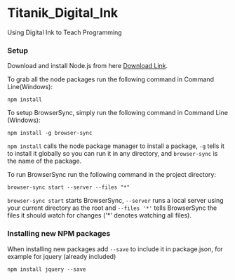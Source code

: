 # Titanik_Digital_Ink
Using Digital Ink to Teach Programming 

### Setup
Download and install Node.js from here [Download Link](https://nodejs.org/en/download/).

To grab all the node packages run the following command in Command Line(Windows):
```
npm install
```

To setup BrowserSync, simply run the following command in Command Line (Windows):
```
npm install -g browser-sync
```
`npm install` calls the node package manager to install a package, `-g` tells it to install it globally so you can 
run it in any directory, and `browser-sync` is the name of the package. 

To run BrowserSync run the following command in the project directory:
```
browser-sync start --server --files "*"
```

`browser-sync start` starts BrowserSync, `--server` runs a local server using your current directory as the root and `--files '*'` tells BrowserSync the files it should watch for changes ('*' denotes watching all files). 

### Installing new NPM packages

When installing new packages add `--save` to include it in package.json, for example for jquery (already included)
```
npm install jquery --save
```